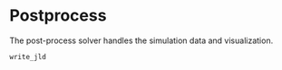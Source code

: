 # Postprocess

The post-process solver handles the simulation data and visualization.

```@docs
write_jld
```
